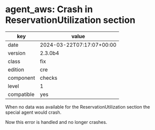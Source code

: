 [//]: # (werk v2)
# agent_aws: Crash in ReservationUtilization section

key        | value
---------- | ---
date       | 2024-03-22T07:17:07+00:00
version    | 2.3.0b4
class      | fix
edition    | cre
component  | checks
level      | 1
compatible | yes

When no data was available for the ReservationUtilization section
the special agent would crash.

Now this error is handled and no longer crashes.

